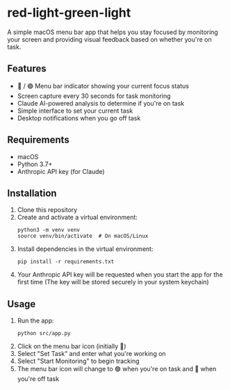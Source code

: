 # red-light-green-light

A simple macOS menu bar app that helps you stay focused by monitoring your screen and providing visual feedback based on whether you're on task.

## Features

- 🔴 / 🟢 Menu bar indicator showing your current focus status
- Screen capture every 30 seconds for task monitoring
- Claude AI-powered analysis to determine if you're on task
- Simple interface to set your current task
- Desktop notifications when you go off task

## Requirements

- macOS
- Python 3.7+
- Anthropic API key (for Claude)

## Installation

1. Clone this repository
2. Create and activate a virtual environment:
   ```
   python3 -m venv venv
   source venv/bin/activate  # On macOS/Linux
   ```
3. Install dependencies in the virtual environment:
   ```
   pip install -r requirements.txt
   ```
4. Your Anthropic API key will be requested when you start the app for the first time
   (The key will be stored securely in your system keychain)

## Usage

1. Run the app:
   ```
   python src/app.py
   ```
2. Click on the menu bar icon (initially 🔴)
3. Select "Set Task" and enter what you're working on
4. Select "Start Monitoring" to begin tracking
5. The menu bar icon will change to 🟢 when you're on task and 🔴 when you're off task
